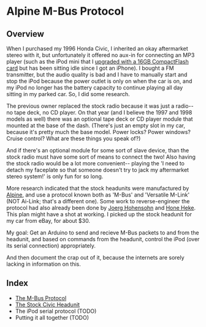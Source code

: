 # Alpine M-Bus Protocol

## Overview

When I purchased my 1996 Honda Civic, I inherited an okay aftermarket stereo
with it, but unfortunately it offered no aux-in for connecting an MP3 player
(such as the iPod mini that I
[upgraded with a 16GB CompactFlash card](https://web.archive.org/web/20080204223732/http://geektechnique.org/projectlab/759/the-ipod-mini-remastered-now-with-16gb)
but has been sitting idle since I got an iPhone). I bought a FM transmitter,
but the audio quality is bad and I have to manually start and stop the iPod
because the power outlet is only on when the car is on, and my iPod no longer
has the battery capacity to continue playing all day sitting in my parked car.
So, I did some research.

The previous owner replaced the stock radio because it was just a radio--
no tape deck, no CD player. On that year (and I believe the 1997 and 1998
models as well) there was an optional tape deck or CD player module that
mounted at the base of the dash. (There's just an empty slot in my car,
because it's pretty much the base model. Power locks? Power windows? Cruise
control? What are these things you speak of?)

And if there's an optional module for some sort of slave device,
than the stock radio must have some sort of means to connect the two! Also
having the stock radio would be a lot more convenient-- playing the 'I need
to detach my faceplate so that someone doesn't try to jack my aftermarket
stereo system!' is only fun for so long.

More research indicated that the stock headunits were manufactured by
[Alpine](http://www.alpine-usa.com/), and use a protocol
known both as 'M-Bus' and 'Versatile M-Link' (NOT Ai-Link; that's a
different one). Some work to reverse-engineer the protocol had also already
been done by [Joerg Hohensohn](https://web.archive.org/web/20220301142108/http://www.hohensohn.info/mbus/)
and [Hone Heke](https://web.archive.org/web/20120318034806/http://kiora.ath.cx/alpine).
This plan might have a shot at working. I picked up the stock headunit for
my car from eBay, for about $30.

My goal: Get an Arduino to send and recieve M-Bus packets to and from the
headunit, and based on commands from the headunit, control the iPod (over
its serial connection) appropriately.

And then document the crap out of it, because the internets are sorely
lacking in information on this.

## Index

- [The M-Bus Protocol](/mbus.md)
- [The Stock Civic Headunit](/radio.md)
- The iPod serial protocol (TODO)
- Putting it all together (TODO)
